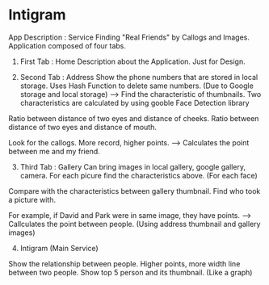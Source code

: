 # Intigram

App Description : Service Finding "Real Friends" by Callogs and Images.
Application composed of four tabs.

1. First Tab : Home 
Description about the Application.
Just for Design.

2. Second Tab : Address
Show the phone numbers that are stored in local storage.
Uses Hash Function to delete same numbers. (Due to Google storage and local storage)
--> Find the characteristic of thumbnails.
Two characteristics are calculated by using gooble Face Detection library

Ratio between distance of two eyes and distance of cheeks.
Ratio between distance of two eyes and distance of mouth.

Look for the callogs.
More record, higher points. 
--> Calculates the point between me and my friend.

3. Third Tab : Gallery
Can bring images in local gallery, google gallery, camera.
For each picure find the characteristics above. (For each face)

Compare with the characteristics between gallery thumbnail.
Find who took a picture with.

For example, if David and Park were in same image, they have points.
--> Callculates the point between people. (Using address thumbnail and gallery images)

4. Intigram (Main Service)

Show the relationship between people.
Higher points, more width line between two people.
Show top 5 person and its thumbnail. (Like a graph)

